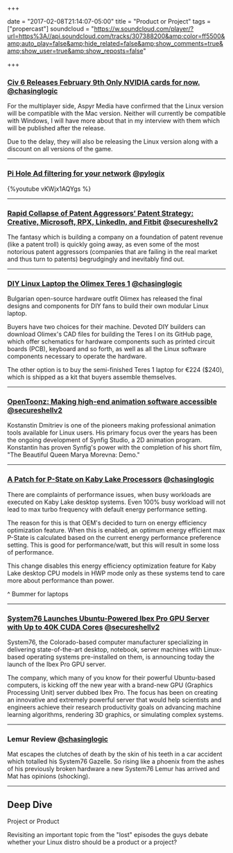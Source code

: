 
+++

date = "2017-02-08T21:14:07-05:00" title = "Product or Project" tags = ["propercast"] soundcloud = "https://w.soundcloud.com/player/?url=https%3A//api.soundcloud.com/tracks/307388200&amp;color=ff5500&amp;auto_play=false&amp;hide_related=false&amp;show_comments=true&amp;show_user=true&amp;show_reposts=false"

+++



### [Civ 6 Releases February 9th Only NVIDIA cards for now.](https://www.gamingonlinux.com/articles/early-exclusive-civilization-vi-to-release-february-9th-for-linux-with-a-discount-nvidia-only-for-now.9052) <small style="font-size: 16px">[@chasinglogic](https://twitter.com/chasinglogic)</small>

For the multiplayer side, Aspyr Media have confirmed that the Linux version will be compatible with the Mac version. Neither will currently be compatible with Windows, I will have more about that in my interview with them which will be published after the release.

Due to the delay, they will also be releasing the Linux version along with a discount on all versions of the game.

---


### [Pi Hole Ad filtering for your network](https://pi-hole.net/) <small style="font-size: 16px">[@pylogix](https://twitter.com/pylogix)</small>

{%youtube vKWjx1AQYgs %}

---

### [Rapid Collapse of Patent Aggressors’ Patent Strategy: Creative, Microsoft, RPX, LinkedIn, and Fitbit](http://www.techrights.org/2017/02/05/patent-bubble-strategy/) <small style="font-size: 16px">[@secureshellv2](https://twitter.com/secureshellv2)</small>

The fantasy which is building a company on a foundation of patent revenue (like a patent troll) is quickly going away, as even some of the most notorious patent aggressors (companies that are failing in the real market and thus turn to patents) begrudgingly and inevitably find out.

---
### [DIY Linux Laptop the Olimex Teres 1](http://www.zdnet.com/article/diy-linux-laptop-build-your-own-for-240-with-fully-open-source-olimex-teres-i/) <small style="font-size: 16px">[@chasinglogic](https://twitter.com/chasinglogic)</small>

Bulgarian open-source hardware outfit Olimex has released the final designs and components for DIY fans to build their own modular Linux laptop.

Buyers have two choices for their machine. Devoted DIY builders can download Olimex's CAD files for building the Teres I on its GitHub page, which offer schematics for hardware components such as printed circuit boards (PCB), keyboard and so forth, as well as all the Linux software components necessary to operate the hardware.

The other option is to buy the semi-finished Teres 1 laptop for €224 ($240), which is shipped as a kit that buyers assemble themselves.

---

### [OpenToonz: Making high-end animation software accessible](https://opensource.com/article/17/2/opentoonz-2d-animation-software) <small style="font-size: 16px">[@secureshellv2](https://twitter.com/secureshellv2)</small>

Kostanstin Dmitriev is one of the pioneers making professional animation tools available for Linux users. His primary focus over the years has been the ongoing development of Synfig Studio, a 2D animation program. Konstantin has proven Synfig's power with the completion of his short film, "The Beautiful Queen Marya Morevna: Demo."

---

### [A Patch for P-State on Kaby Lake Processors](https://phoronix.com/scan.php?page=news_item&px=P-State-Kabylake-Patching) <small style="font-size: 16px">[@chasinglogic](https://twitter.com/chasinglogic)</small>

There are complaints of performance issues, when busy workloads are executed on Kaby Lake desktop systems. Even 100% busy workload will not lead to max turbo frequency with default energy performance setting. 

The reason for this is that OEM's decided to turn on energy efficiency optimization feature. When this is enabled, an optimum energy efficient max P-State is calculated based on the current energy performance preference setting. This is good for performance/watt, but this will result in some loss of performance. 

This change disables this energy efficiency optimization feature for Kaby Lake desktop CPU models in HWP mode only as these systems tend to care more about performance than power.

^ Bummer for laptops

---

### [System76 Launches Ubuntu-Powered Ibex Pro GPU Server with Up to 40K CUDA Cores](http://news.softpedia.com/news/system76-launches-ubuntu-based-ibex-pro-gpu-server-with-up-to-40k-cuda-cores-512448.shtml) <small style="font-size: 16px">[@secureshellv2](https://twitter.com/secureshellv2)</small>

System76, the Colorado-based computer manufacturer specializing in delivering state-of-the-art desktop, notebook, server machines with Linux-based operating systems pre-installed on them, is announcing today the launch of the Ibex Pro GPU server.

The company, which many of you know for their powerful Ubuntu-based computers, is kicking off the new year with a brand-new GPU (Graphics Processing Unit) server dubbed Ibex Pro. The focus has been on creating an innovative and extremely powerful server that would help scientists and engineers achieve their research productivity goals on advancing machine learning algorithms, rendering 3D graphics, or simulating complex systems.

---

### Lemur Review <small style="font-size: 16px">[@chasinglogic](https://twitter.com/chasinglogic)</small>

Mat escapes the clutches of death by the skin of his teeth in a car accident which totalled his System76 Gazelle. So rising like a phoenix from the ashes of his previously broken hardware a new System76 Lemur has arrived and Mat has opinions (shocking).

---


## Deep Dive
Project or Product

Revisiting an important topic from the "lost" episodes the guys debate whether your Linux distro should be a product or a project?
